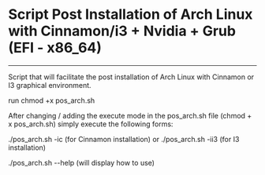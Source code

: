 # Script Post Installation of Arch Linux with Cinnamon/i3 + Nvidia + Grub (EFI - x86_64)
-----------------------------------------------------------------------------------------------------

Script that will facilitate the post installation of Arch Linux with Cinnamon or I3 graphical environment.

run chmod +x pos_arch.sh

After changing / adding the execute mode in the pos_arch.sh file (chmod + x pos_arch.sh) simply execute the following forms:

./pos_arch.sh -ic (for Cinnamon installation)
or
./pos_arch.sh -ii3 (for I3 installation)

./pos_arch.sh --help (will display how to use)
